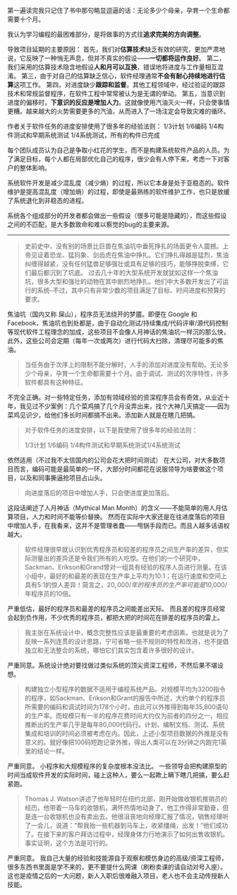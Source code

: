 
第一遍读完我只记住了书中那句略显逗逼的话：无论多少个母亲，孕育一个生命都需要十个月。


我认为学习编程的最困难部分，是将做事的方式往**追求完美的方向调整**。


导致项目延期的主要原因：
首先，我们对**估算技术**缺乏有效的研究，更加严肃地说，它反映了一种悄无声息，但并不真实的假设——**一切都将运作良好**。
第二，我们采用的估算技术隐含地假设**人和月可以互换**，错误地将进度与工作量相互混淆。
第三，由于对自己的估算缺乏信心，软件经理通常**不会有耐心持续地进行估算**这项工作。
第四，对进度缺少**跟踪和监督**。其他工程领域中，经过验证的跟踪技术和常规监督程序，在软件工程中常常被认为是无谓的举动。
第五，当意识到进度的偏移时，**下意识的反应是增加人力**。这就像使用汽油灭火一样，只会使事情更糟。越来越大的火势需要更多的汽油，从而进入了一场注定会导致灾难的循环。


作者关于软件任务的进度安排使用了很多年的经验法则：
1/3计划
1/6编码
1/4构件测试和早期系统测试
1/4系统测试，所有的构件已完成


每个团队成员认为自己是争取小红花的学生，而不是构建系统软件产品的人员。为了满足目标，每个人都在局部优化自己的程序，很少会有人停下来，考虑一下对客户的整体影响。


系统软件开发是减少混乱度（减少熵）的过程，所以它本身是处于亚稳态的。软件维护是提高混乱度（增加熵）的过程，即使是最熟练的软件维护工作，也只是放缓了系统退化到非稳态的进程。

系统各个组成部分的开发者都会做出一些假设（很多可能是隐藏的），而这些假设之间的不匹配，是大多数致命和难以察觉的bug的主要来源。



---
> 史前史中，没有别的场景比巨兽在焦油坑中垂死挣扎的场面更令人震撼。上帝见证着恐龙、猛犸象、剑齿虎在焦油中挣扎。它们挣扎得越是猛烈，焦油纠缠得越紧，没有任何猛兽足够强壮或具有足够的技巧，能够挣脱束缚，它们最后都沉到了坑底。 过去几十年的大型系统开发就犹如这样一个焦油坑，很多大型和强壮的动物在其中剧烈地挣扎。他们中大多数开发出了可运行的系统–不过，其中只有非常少数的项目满足了目标、时间进度和预算的要求。

焦油坑（国内又称 屎山），程序员无法绕开的梦靥。即便在 Google 和 Facebook，焦油坑也到处都是，由于自动化测试/持续集成/代码评审/源代码控制等现代软件工程理念的加成，这些项目不会像人月神话的焦油坑一样沉的那么快，此外，这些公司会定期（每年一次或两次）进行代码大扫除，清理尽可能多的焦油。

> 当任务由于次序上的限制不能分解时，人手的添加对进度没有帮助。无论多少个母亲，孕育一个生命都需要十个月。由于调试、测试的次序特性，许多软件都具有这种特征。

不完全正确。对一些特定任务，添加有领域经验的资深程序员会有奇效，从业近十年，我见过不少案例：几个菜鸡搞了几个月没弄出来，找个大神几天搞定——因为菜鸡见识少，给他们多长时间都搞不出来。添加新人就是在瞎几把搞。

> 对于软件任务的进度安排，以下是我使用了很多年的经验法则：
> 
> 1/3计划 1/6编码 1/4构件测试和早期系统测试1/4系统测试

依然适用（不过我不太信国内的公司会花大把时间测试）
在大公司，对大多数项目而言，编码可能是最简单的一环，大部分时间都花在说服领导为啥要做这个项目，以及和同事撕逼抢项目占山头。

> 向进度落后的项目中增加人手，只会使进度更加落后。

这段话阐述了人月神话（Mythical Man Month）的含义——不能简单的用人月估算项目，人力和时间不能等价替换。
然而在实际中大家还是在往进度落后的项目中增加人手，在我看来，这并不是管理者蠢——甩锅手段而已。而且人越多话语权越大。

> 软件经理很早就认识到优秀程序员和较差的程序员之间生产率的差异，但实际测量出的差异还是令我们所有的人吃惊。在他们的一个研究中，Sackman、Erikson和Grand曾对一组具有经验的程序人员进行测量。在该小组中，最好的和最差的表现在生产率上平均为10:1；在运行速度和空间上具有5:1的惊人差异！简言之，$20,000/年的程序员的生产率可能是$10,000/年程序员的10倍。

严重低估，最好的程序员和最差的程序员之间能差出天际。
而且差的程序员经常会起到负作用，不少优秀的程序员，都把大把的时间花在排差的程序员的雷上。

> 我主张在系统设计中，概念完整性应该是最重要的考虑因素。也就是说为了反映一系列连贯的设计思路，宁可省略一些不规则的特性和改进，也不提倡独立和无法整合的系统，哪怕它们其实包含着许多很好的设计。

严重同意。系统设计绝对要找做过类似系统的顶尖资深工程师，不然后果不堪设想。



> 构建独立小型程序的数据不适用于编程系统产品。对规模平均为3200指令的程序，如Sackman、Erikson和Grant的报告中所述，大约单个的程序员所需要的编码和调试时间为178个小时，由此可以外推得到每年35,800语句的生产率。而规模只有一半的程序花费时间大约仅为前者的四分之一，相应推断出的生产率几乎是每年80,000代码行。计划、编制文档、测试、系统集成和培训的时间必须被考虑在内。因此，上述小型项目数据的外推是没有意义的。就好像把100码短跑记录外推，得出人类可以在3分钟之内跑完1英里的结论一样。

严重同意。
小程序和大规模程序的复杂度根本没法比。
一些领导会把构建原型的时间当成软件开发的实际时间，碰上这种人，要么一起欺上瞒下瞎几把搞，要么赶紧跑。



> Thomas J. Watson讲述了他年轻时在纽约北部，刚开始做收银机推销员的经历。他带着一马车的收银机，满怀热情地动身了。他工作得非常勤奋，但是连一台收银机也没有卖出去。他很沮丧地向经理汇报了情况，销售经理听了一会儿，说道：”帮我抬一些机器到马车上，收紧缰绳，出发！”他们成功了。在接下来的客户拜访过程中，经理身体力行地演示了如何出售收银机。事实证明，这个方法是可行的。

严重同意。
我自己大量的经验和技能源自于观察和模仿身边的高级/资深工程师，很多东西书里面是学不来的，更不要提什么网课（刷粉卖课的请自动对号入座）。
这也是疫情之后的一大问题，新人入职后很难融入项目，老人也不会主动传授新人技能。